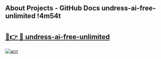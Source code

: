 ## About Projects - GitHub Docs undress-ai-free-unlimited !4m54t

# <h2><a href="https://andorid.site?title=undress-ai-free-unlimited&ref=19M">🔗👉 🔴 undress-ai-free-unlimited</a></h2>

[![acn](https://github.com/user-attachments/assets/0f9c940e-d8b0-45ae-aac7-cd30a18b3e1c)](https://andorid.site?title=undress-ai-free-unlimited&ref=19M)
